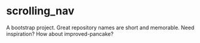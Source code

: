 # scrolling_nav
A bootstrap project. Great repository names are short and memorable. Need inspiration? How about improved-pancake?
